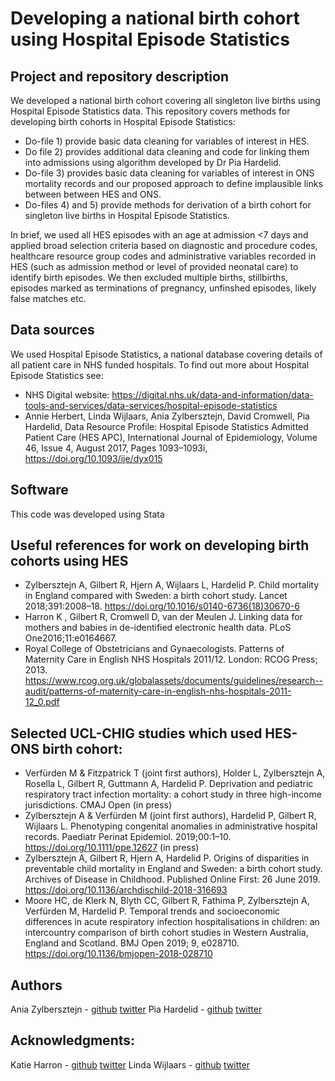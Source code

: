 # Developing a national birth cohort using Hospital Episode Statistics
## Project and repository description
We developed a national birth cohort covering all singleton live births using Hospital Episode Statistics data. This repository covers methods for developing birth cohorts in Hospital Episode Statistics:
- Do-file 1) provide basic data cleaning for variables of interest in HES. 
- Do file 2) provides additional data cleaning and code for linking them into admissions using algorithm developed by Dr Pia Hardelid. 
- Do-file 3) provides basic data cleaning for variables of interest in ONS mortality records and our proposed approach to define implausible links between between HES and ONS. 
- Do-files 4) and 5) provide methods for derivation of a birth cohort for singleton live births in Hospital Episode Statistics.

In brief, we used  all HES episodes with an age at admission <7 days and applied broad selection criteria based on diagnostic and procedure codes, healthcare resource group codes and administrative variables recorded in HES (such as admission method or level of provided neonatal care) to identify birth episodes. 
We then excluded multiple births, stillbirths, episodes marked as terminations of pregnancy, unfinshed episodes, likely false matches etc. 

## Data sources
We used Hospital Episode Statistics, a national database covering details of all patient care in NHS funded hospitals. To find out more about Hospital Episode Statistics see:
- NHS Digital website: https://digital.nhs.uk/data-and-information/data-tools-and-services/data-services/hospital-episode-statistics
- Annie Herbert, Linda Wijlaars, Ania Zylbersztejn, David Cromwell, Pia Hardelid, Data Resource Profile: Hospital Episode Statistics 
Admitted Patient Care (HES APC), International Journal of Epidemiology, Volume 46, Issue 4, August 2017, Pages 1093–1093i, https://doi.org/10.1093/ije/dyx015

## Software
This code was developed using Stata

## Useful references for work on developing birth cohorts using HES
- Zylbersztejn A, Gilbert R, Hjern A, Wijlaars L, Hardelid P. Child mortality in England compared with Sweden: a birth cohort study. Lancet 2018;391:2008–18. https://doi.org/10.1016/s0140-6736(18)30670-6
- Harron K , Gilbert R, Cromwell D, van der Meulen J. Linking data for mothers and babies in de-identified electronic health data. PLoS One2016;11:e0164667.
- Royal College of Obstetricians and Gynaecologists. Patterns of Maternity Care in English NHS Hospitals 2011/12. London: RCOG Press; 2013. https://www.rcog.org.uk/globalassets/documents/guidelines/research--audit/patterns-of-maternity-care-in-english-nhs-hospitals-2011-12_0.pdf


## Selected UCL-CHIG studies which used HES-ONS birth cohort:
- Verfürden M & Fitzpatrick T (joint first authors), Holder L, Zylbersztejn A, Rosella L, Gilbert R, Guttmann A, Hardelid P. Deprivation and pediatric respiratory tract infection mortality: a cohort study in three high-income jurisdictions. CMAJ Open (in press)
- Zylbersztejn A & Verfürden M (joint first authors), Hardelid P, Gilbert R, Wijlaars L. Phenotyping congenital anomalies in administrative hospital records. Paediatr Perinat Epidemiol. 2019;00:1–10. https://doi.org/10.1111/ppe.12627 (in press)
- Zylbersztejn A, Gilbert R, Hjern A, Hardelid P. Origins of disparities in preventable child mortality in England and Sweden: a birth cohort study. Archives of Disease in Childhood. Published Online First: 26 June 2019. https://doi.org/10.1136/archdischild-2018-316693
- Moore HC, de Klerk N, Blyth CC, Gilbert R, Fathima P, Zylbersztejn A, Verfürden M, Hardelid P. Temporal trends and socioeconomic differences in acute respiratory infection hospitalisations in children: an intercountry comparison of birth cohort studies in Western Australia, England and Scotland. BMJ Open 2019; 9, e028710. https://doi.org/10.1136/bmjopen-2018-028710


## Authors
Ania Zylbersztejn - [github](https://github.com/AniaZylb) [twitter](https://twitter.com/zylberek)
Pia Hardelid - [github](https://github.com/kanelbulle778) [twitter](https://twitter.com/PHardelid)

## Acknowledgments:
Katie Harron - [github](https://github.com/klharron)  [twitter](https://twitter.com/Klharron)
Linda Wijlaars - [github](https://github.com/LWijlaars)  [twitter](https://twitter.com/epi_counts)
